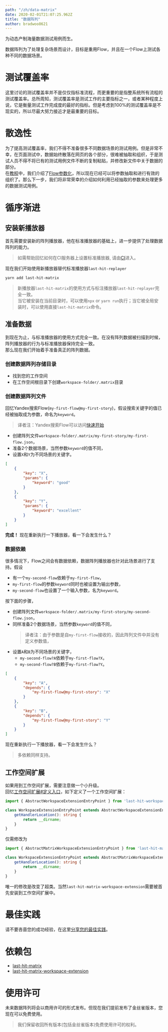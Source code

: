 ```yaml
---
path: "/zh/data-matrix"
date: 2020-02-01T21:07:25.962Z
title: "数据阵列"
author: bradwoo8621
---
```


<p class="sub-title">为动态产制海量数据测试用例而生。</p>

数据阵列为了处理复杂场景而设计，目标是重用Flow，并且在一个Flow上测试各种不同的数据场景。

# 测试覆盖率
这里讨论的测试覆盖率并不是仅仅指标准流程，而更重要的是指整系统所有流程的测试覆盖率。总所周知，测试覆盖率是测试工作的主要指标之一，或者某种程度上说，它是衡量测试工作完成度的最好的指标。但是考虑到100%的测试覆盖率是不现实的，所以尽最大努力接近才是最重要的目标。

# 散逸性
为了提高测试覆盖率，我们不得不准备很多不同数据场景的测试用例。但是非常不幸，在页面测试中，数据始终散落在网页的各个部分，很难被抽取和组织，于是测试人员不得不将已有的测试用例文件不断的复制粘贴，并修改新文件中关于数据的部分。  
在[教程](/tutorial/)中，我们介绍了[Flow参数化](/tutorial/flow-settings#parameterization)，所以现在已经可以将参数抽取和进行有效的组织了。那么下一步，我们将非常荣幸的介绍如何利用已经抽取的参数来处理更多的数据测试用例。

# 循序渐进
## 安装新播放器
首先需要安装新的阵列播放器，他在标准播放器的基础上，进一步提供了处理数据阵列的能力。  

> 如需帮助回忆如何在CI服务器上设置标准播放器, 请由[CI](/ci/)进入。

现在我们开始使用新播放器替代标准播放器`last-hit-replayer`

```bash
yarn add last-hit-matrix
```

> 新播放器`last-hit-matrix`的使用方式与标注播放器`last-hit-replayer`完全一致。  
> 当它被安装在当前目录时，可以使用`npx` or `yarn run`执行；当它被全局安装时，可以使用直接`last-hit-matrix`命令。  

## 准备数据
到现在为止，与标准播放器的使用方式完全一致。在没有阵列数据被扫描到时候，阵列播放器的行为与标准播放器保持完全一致。  
那么现在我们开始着手准备真正的阵列数据。

### 创建数据阵列存储目录
- 找到您的工作空间
- 在工作空间根目录下创建`workspace-folder/.matrix`目录

### 创建数据阵列文件
回忆Yandex搜索Flow(`my-first-flow@my-first-story`)，假设搜索关键字的值已经被抽取成为参数，命名为`keyword`。  

> 译者注：Yandex搜索Flow可以访问[快速开始](/zh/quick-start/)

- 创建阵列文件`workspace-folder/.matrix/my-first-story/my-first-flow.json`，
- 准备2个数据场景，当然参数`keyword`的值不同，
- 设置`X`和`Y`为不同场景的关键字。

```json
[
	{
		"key": "X",
		"params": {
			"keyword": "good"
		}
	},
	{
		"key": "Y",
		"params": {
			"keyword": "excellent"
		}
	}
]
```

**完成！**
现在重新执行一下播放器，看一下会发生什么？

### 数据依赖
很多情况下，Flow之间会有数据依赖，数据阵列播放器也针对此场景进行了支持。假设
- 有一个`my-second-flow`依赖于`my-first-flow`，
- `my-first-flow`的参数`keyword`同时也被设置为输出参数，
- `my-second-flow`也设置了一个输入参数，名为`keyword`。

按下面的步骤， 
- 创建阵列文件`workspace-folder/.matrix/my-first-story/my-second-flow.json`，
- 同样准备2个数据场景，当然参数`keyword`的值不同，
  > 译者注：由于参数是自`my-first-flow`接收的，因此阵列文件中并没有定义参数值，
- 设置`A`和`B`为不同场景的关键字，
  - `my-second-flow?A`依赖于`my-first-flow?X`，
  - `my-second-flow?B`依赖于`my-first-flow?Y`。

```json
[
	{
		"key": "A",
		"depends": {
			"my-first-flow@my-first-story": "X"
		}
	},
	{
		"key": "B",
		"depends": {
			"my-first-flow@my-first-story": "Y"
		}
	}
]
```

现在重新执行一下播放器，看一下会发生什么？

> 多依赖同样支持。

## 工作空间扩展
如果用到工作空间扩展，需要注意做一个小升级。  
回忆[工作空间扩展#定义入口](/workspace-extension#define-extension-entry-point)，如下定义了一个工作空间扩展：

```typescript
import { AbstractWorkspaceExtensionEntryPoint } from 'last-hit-workspace-extension';

class WorkspaceExtensionEntryPoint extends AbstractWorkspaceExtensionEntryPoint {
	getHandlerLocation(): string {
		return __dirname;
	}
}
```

仅需修改为

```typescript
import { AbstractMatrixWorkspaceExtensionEntryPoint } from 'last-hit-matrix-workspace-extension';

class WorkspaceExtensionEntryPoint extends AbstractMatrixWorkspaceExtensionEntryPoint {
	getHandlerLocation(): string {
		return __dirname;
	}
}
```

唯一的修改是改变了超类。当然`last-hit-matrix-workspace-extension`需要被首先安装到工作空间扩展中。

# 最佳实践
请不要吝啬您的成功经验，在这里[分享您的最佳实践](https://github.com/last-hit-aab/last-hit-pages)。

# 依赖包
- [last-hit-matrix](https://www。npmjs。com/package/last-hit-matrix)
- [last-hit-matrix-workspace-extension](https://www。npmjs。com/package/last-hit-matrix-workspace-extension)

# 使用许可
未来数据阵列将会以商用许可的形式发布。但现在我们提前发布了金丝雀版本，您现在可以免费使用。  

> 我们保留收回所有版本(包括金丝雀版本)免费使用许可的权利。